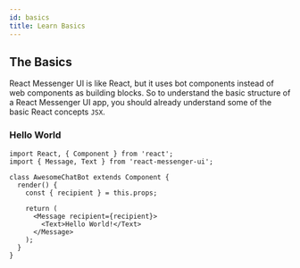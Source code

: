 ```yaml
---
id: basics
title: Learn Basics
---
```


## The Basics

React Messenger UI is like React, but it uses bot components instead of web components as building blocks. So to understand the basic structure of a React Messenger UI app, you should already understand some of the basic React concepts `JSX`.


### Hello World


```BotWebPlayer path=helloworld
import React, { Component } from 'react';
import { Message, Text } from 'react-messenger-ui';

class AwesomeChatBot extends Component {
  render() {
    const { recipient } = this.props;

    return (
      <Message recipient={recipient}>
        <Text>Hello World!</Text>
      </Message>
    );
  }
}
```